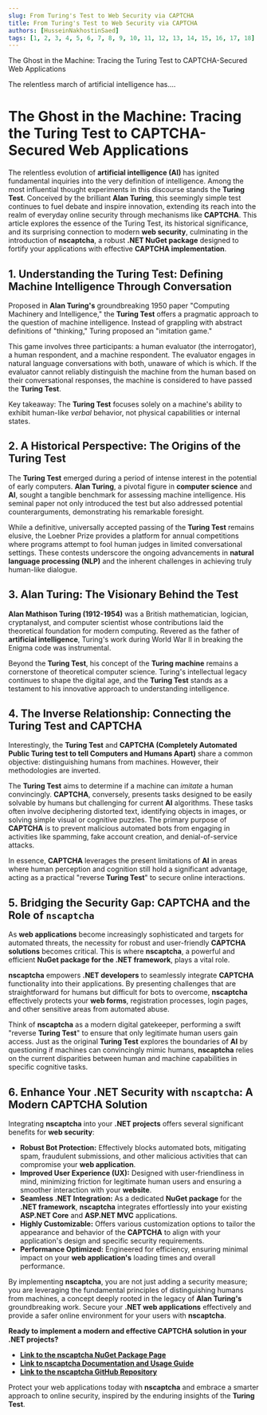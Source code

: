 ```yaml
---
slug: From Turing's Test to Web Security via CAPTCHA
title: From Turing's Test to Web Security via CAPTCHA
authors: [HusseinNakhostinSaed]
tags: [1, 2, 3, 4, 5, 6, 7, 8, 9, 10, 11, 12, 13, 14, 15, 16, 17, 18]
---
```

The Ghost in the Machine: Tracing the Turing Test to CAPTCHA-Secured Web Applications

The relentless march of artificial intelligence has....
<!-- truncate -->

# The Ghost in the Machine: Tracing the Turing Test to CAPTCHA-Secured Web Applications

The relentless evolution of **artificial intelligence (AI)** has ignited fundamental inquiries into the very definition of intelligence. Among the most influential thought experiments in this discourse stands the **Turing Test**. Conceived by the brilliant **Alan Turing**, this seemingly simple test continues to fuel debate and inspire innovation, extending its reach into the realm of everyday online security through mechanisms like **CAPTCHA**. This article explores the essence of the Turing Test, its historical significance, and its surprising connection to modern **web security**, culminating in the introduction of **nscaptcha**, a robust **.NET NuGet package** designed to fortify your applications with effective **CAPTCHA implementation**.

## 1. Understanding the Turing Test: Defining Machine Intelligence Through Conversation

Proposed in **Alan Turing's** groundbreaking 1950 paper "Computing Machinery and Intelligence," the **Turing Test** offers a pragmatic approach to the question of machine intelligence. Instead of grappling with abstract definitions of "thinking," Turing proposed an "imitation game."

This game involves three participants: a human evaluator (the interrogator), a human respondent, and a machine respondent. The evaluator engages in natural language conversations with both, unaware of which is which. If the evaluator cannot reliably distinguish the machine from the human based on their conversational responses, the machine is considered to have passed the **Turing Test**.

Key takeaway: The **Turing Test** focuses solely on a machine's ability to exhibit human-like *verbal* behavior, not physical capabilities or internal states.

## 2. A Historical Perspective: The Origins of the Turing Test

The **Turing Test** emerged during a period of intense interest in the potential of early computers. **Alan Turing**, a pivotal figure in **computer science** and **AI**, sought a tangible benchmark for assessing machine intelligence. His seminal paper not only introduced the test but also addressed potential counterarguments, demonstrating his remarkable foresight.

While a definitive, universally accepted passing of the **Turing Test** remains elusive, the Loebner Prize provides a platform for annual competitions where programs attempt to fool human judges in limited conversational settings. These contests underscore the ongoing advancements in **natural language processing (NLP)** and the inherent challenges in achieving truly human-like dialogue.

## 3. Alan Turing: The Visionary Behind the Test

**Alan Mathison Turing (1912-1954)** was a British mathematician, logician, cryptanalyst, and computer scientist whose contributions laid the theoretical foundation for modern computing. Revered as the father of **artificial intelligence**, Turing's work during World War II in breaking the Enigma code was instrumental.

Beyond the **Turing Test**, his concept of the **Turing machine** remains a cornerstone of theoretical computer science. Turing's intellectual legacy continues to shape the digital age, and the **Turing Test** stands as a testament to his innovative approach to understanding intelligence.

## 4. The Inverse Relationship: Connecting the Turing Test and CAPTCHA

Interestingly, the **Turing Test** and **CAPTCHA (Completely Automated Public Turing test to tell Computers and Humans Apart)** share a common objective: distinguishing humans from machines. However, their methodologies are inverted.

The **Turing Test** aims to determine if a machine can *imitate* a human convincingly. **CAPTCHA**, conversely, presents tasks designed to be easily solvable by humans but challenging for current **AI** algorithms. These tasks often involve deciphering distorted text, identifying objects in images, or solving simple visual or cognitive puzzles. The primary purpose of **CAPTCHA** is to prevent malicious automated bots from engaging in activities like spamming, fake account creation, and denial-of-service attacks.

In essence, **CAPTCHA** leverages the present limitations of **AI** in areas where human perception and cognition still hold a significant advantage, acting as a practical "reverse **Turing Test**" to secure online interactions.

## 5. Bridging the Security Gap: CAPTCHA and the Role of `nscaptcha`

As **web applications** become increasingly sophisticated and targets for automated threats, the necessity for robust and user-friendly **CAPTCHA solutions** becomes critical. This is where **nscaptcha**, a powerful and efficient **NuGet package for the .NET framework**, plays a vital role.

**nscaptcha** empowers **.NET developers** to seamlessly integrate **CAPTCHA** functionality into their applications. By presenting challenges that are straightforward for humans but difficult for bots to overcome, **nscaptcha** effectively protects your **web forms**, registration processes, login pages, and other sensitive areas from automated abuse.

Think of **nscaptcha** as a modern digital gatekeeper, performing a swift "reverse **Turing Test**" to ensure that only legitimate human users gain access. Just as the original **Turing Test** explores the boundaries of **AI** by questioning if machines can convincingly mimic humans, **nscaptcha** relies on the current disparities between human and machine capabilities in specific cognitive tasks.

## 6. Enhance Your .NET Security with `nscaptcha`: A Modern CAPTCHA Solution

Integrating **nscaptcha** into your **.NET projects** offers several significant benefits for **web security**:

* **Robust Bot Protection:** Effectively blocks automated bots, mitigating spam, fraudulent submissions, and other malicious activities that can compromise your **web application**.
* **Improved User Experience (UX):** Designed with user-friendliness in mind, minimizing friction for legitimate human users and ensuring a smoother interaction with your **website**.
* **Seamless .NET Integration:** As a dedicated **NuGet package** for the **.NET framework**, **nscaptcha** integrates effortlessly into your existing **ASP.NET Core** and **ASP.NET MVC** applications.
* **Highly Customizable:** Offers various customization options to tailor the appearance and behavior of the **CAPTCHA** to align with your application's design and specific security requirements.
* **Performance Optimized:** Engineered for efficiency, ensuring minimal impact on your **web application's** loading times and overall performance.

By implementing **nscaptcha**, you are not just adding a security measure; you are leveraging the fundamental principles of distinguishing humans from machines, a concept deeply rooted in the legacy of **Alan Turing's** groundbreaking work. Secure your **.NET web applications** effectively and provide a safer online environment for your users with **nscaptcha**.

**Ready to implement a modern and effective CAPTCHA solution in your .NET projects?**

* **[Link to the nscaptcha NuGet Package Page](https://www.nuget.org/packages/NSCaptcha)**
* **[Link to nscaptcha Documentation and Usage Guide](https://hussein-nakhostin-saed.github.io)**
* **[Link to the nscaptcha GitHub Repository](https://github.com/Hussein-Nakhostin-Saed/NSCaptcha)**

Protect your web applications today with **nscaptcha** and embrace a smarter approach to online security, inspired by the enduring insights of the **Turing Test**.